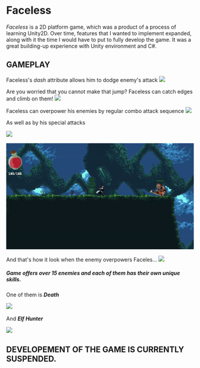 # Faceless

*Faceless* is a 2D platform game, which was a product of a process of learning Unity2D. Over time, features that I wanted to implement expanded, along with it the time I would have to put to fully develop the game. It was a great building-up experience with Unity environment and C#.

## GAMEPLAY

Faceless's *dash* attribute allows him to dodge enemy's attack
![](Faceless_GIFS/dash.gif)

Are you worried that you cannot make that jump? Faceless can catch edges and climb on them!
![](Faceless_GIFS/edge_catch.gif)

Faceless can overpower his enemies by regular combo attack sequence
![](Faceless_GIFS/combo.gif)

As well as by his special attacks

![](Faceless_GIFS/special1.gif)

![](Faceless_GIFS/special2.gif)

And that's how it look when the enemy overpowers Faceles...
![](Faceless_GIFS/health_reduction.gif)

##### Game offers over 15 enemies and each of them has their own unique skills.
One of them is ***Death***

![](Faceless_GIFS/death.gif)

And ***Elf Hunter***

![](Faceless_GIFS/elf_hunter.gif)

## DEVELOPEMENT OF THE GAME IS CURRENTLY SUSPENDED.


